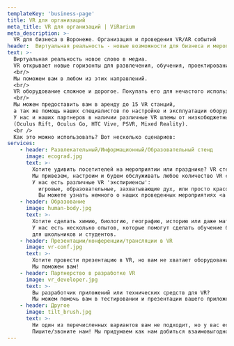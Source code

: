 ```yaml
---
templateKey: 'business-page'
title: VR для организаций
meta_title: VR для организаций | ViRarium
meta_description: >-
  VR для бизнеса в Воронеже. Организация и проведения VR/AR событий
header:  Виртуальная реальность - новые возможности для бизнеса и мероприятий
text: >-
  Виртуальная реальность новое слово в медиа.
  VR открывает новые горизонты для развлечения, обучения, проектирования и рекламы.
  <br/>
  Мы поможем вам в любом из этих направлений.
  <br/>
  VR оборудование сложное и дорогое. Покупать его для нечастого использования накладно.
  <br/>
  Мы можем предоставить вам в аренду до 15 VR станций,
  а так же помощь наших специалистов по настройке и эксплуатации оборудования.
  У нас и наших партнеров в наличии различные VR шлемы от низкобюджетных до премиальных
  (Oculus Rift, Oculus Go, HTC Vive, PSVR, Mixed Reality).
  <br />
  Как это можно использовать? Вот несколько сценариев:
services:
    - header: Развлекательный/Информационный/Образовательный стенд
      image: ecograd.jpg
      text: >-
        Хотите удивить посетителей на мероприятии или празднике? VR стенд произведет фурор!
        Мы привезем, настроим и будем обслуживать любое количество VR станций.
        У нас есть различные VR 'экспириенсы':
          игровые, образовательные, захватывающие дух, или просто красоты мира.
          Вы можете узнать немного о наших проведенных мероприятиях <a href='/tags/vr-зона-на-мероприятии/'> здесь</a>.
    - header: Образование
      image: human-body.jpg
      text: >-
        Хотите сделать химию, биологию, географию, историю или даже математику более наглядной?
        У нас есть несколько опытов, которые помогут сделать обучение более понятным и интересным
        для школьников и студентов.
    - header: Презентации/конференции/трансляции в VR
      image: vr-conf.jpg
      text: >-
        Хотите провести презентацию в VR, но вам не хватает оборудования/сотрудников/технических навыков?
        Мы поможем вам!
    - header: Партнерство в разработке VR
      image: vr_developer.jpg
      text: >-
        Вы разработчик приложений или технических средств для VR?
        Мы можем помочь вам в тестировании и презентации вашего приложения на нашем оборудовании.
    - header: Другое
      image: tilt_brush.jpg
      text: >-
        Ни один из перечисленных вариантов вам не подходит, но у вас есть идеи или проекты где можно использовать VR?
        Пишите/звоните нам! Мы придумаем как нам добиться взаимовыгодного сотрудничества.
---
```

